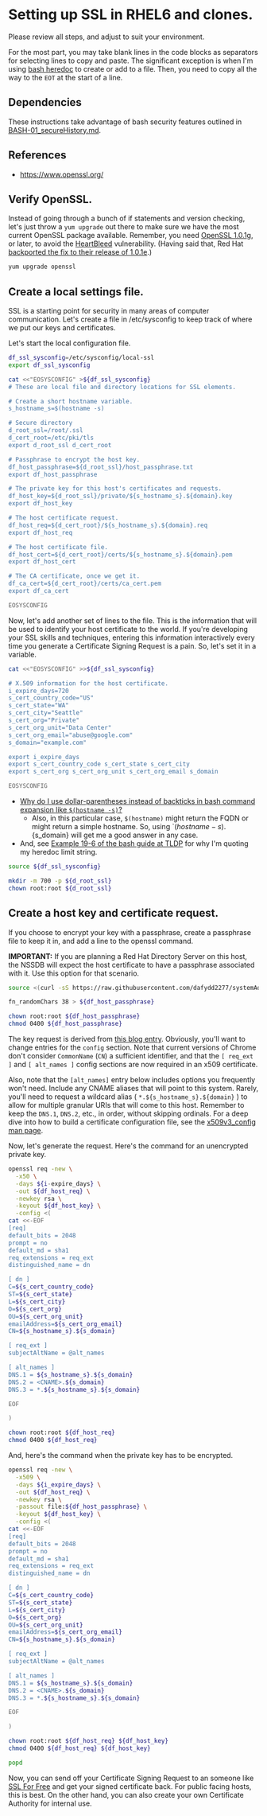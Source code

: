 # Setting up SSL in RHEL6 and clones.
 
Please review all steps, and adjust to suit your environment.
 
For the most part, you may take blank lines in the code blocks as separators for selecting lines to copy and paste. The significant exception is when I'm using [bash heredoc][heredoc] to create or add to a file. Then, you need to copy all the way to the `EOT` at the start of a line.

[heredoc]: http://www.tldp.org/LDP/abs/html/here-docs.html


## Dependencies

These instructions take advantage of bash security features outlined in [BASH-01_secureHistory.md][BASH-01].

[BASH-01]: https://github.com/dafydd2277/accountSecurity/blob/master/BASH-01_secureHistory.md


## References

- https://www.openssl.org/


## Verify OpenSSL.
 
Instead of going through a bunch of if statements and version checking,
let's just throw a `yum upgrade` out there to make sure we have the
most current OpenSSL package available. Remember, you need
[OpenSSL 1.0.1g][openssl], or later, to avoid the [HeartBleed][]
vulnerability. (Having said that, Red Hat
[backported the fix to their release of 1.0.1e][bug1084875].)
 
```bash
yum upgrade openssl
```
 
[openssl]: https://www.openssl.org/
[HeartBleed]: https://en.wikipedia.org/wiki/Heartbleed
[bug1084875]: https://bugzilla.redhat.com/show_bug.cgi?id=1084875


## Create a local settings file.

SSL is a starting point for security in many areas of computer
communication. Let's create a file in /etc/sysconfig to keep track of
where we put our keys and certificates.


Let's start the local configuration file.

```bash
df_ssl_sysconfig=/etc/sysconfig/local-ssl
export df_ssl_sysconfig

cat <<"EOSYSCONFIG" >${df_ssl_sysconfig}
# These are local file and directory locations for SSL elements.

# Create a short hostname variable.
s_hostname_s=$(hostname -s)

# Secure directory
d_root_ssl=/root/.ssl
d_cert_root=/etc/pki/tls
export d_root_ssl d_cert_root

# Passphrase to encrypt the host key.
df_host_passphrase=${d_root_ssl}/host_passphrase.txt
export df_host_passphrase

# The private key for this host's certificates and requests.
df_host_key=${d_root_ssl}/private/${s_hostname_s}.${domain}.key
export df_host_key

# The host certificate request.
df_host_req=${d_cert_root}/${s_hostname_s}.${domain}.req
export df_host_req

# The host certificate file.
df_host_cert=${d_cert_root}/certs/${s_hostname_s}.${domain}.pem
export df_host_cert

# The CA certificate, once we get it.
df_ca_cert=${d_cert_root}/certs/ca_cert.pem
export df_ca_cert

EOSYSCONFIG

```


Now, let's add another set of lines to the file. This is the
information that will be used to identify your host certificate to the
world. If you're developing your SSL skills and techniques, entering
this information interactively every time you generate a Certificate
Signing Request is a pain. So, let's set it in a variable.

```bash
cat <<"EOSYSCONFIG" >>${df_ssl_sysconfig}

# X.509 information for the host certificate.
i_expire_days=720
s_cert_country_code="US"
s_cert_state="WA"
s_cert_city="Seattle"
s_cert_org="Private"
s_cert_org_unit="Data Center"
s_cert_org_email="abuse@google.com"
s_domain="example.com"

export i_expire_days
export s_cert_country_code s_cert_state s_cert_city
export s_cert_org s_cert_org_unit s_cert_org_email s_domain

EOSYSCONFIG

```


- [Why do I use dollar-parentheses instead of backticks in bash
command expansion like `$(hostname -s)`?][faq082]
    - Also, in this particular case, `$(hostname)` might return the
FQDN or might return a simple hostname. So, using
`$(hostname -s).${s_domain} will get me a good answer in any case.
- And, see [Example 19-6 of the bash guide at TLDP][bash196] for why
I'm quoting my heredoc limit string.


[faq082]: http://mywiki.wooledge.org/BashFAQ/082
[bash196]: http://tldp.org/LDP/abs/html/here-docs.html

```bash
source ${df_ssl_sysconfig}

mkdir -m 700 -p ${d_root_ssl}
chown root:root ${d_root_ssl}
```

## Create a host key and certificate request.

If you choose to encrypt your key with a passphrase, create a
passphrase file to keep it in, and add a line to the openssl command.

**IMPORTANT:** If you are planning a Red Hat Directory Server on this
host, the NSSDB will expect the host certificate to have a passphrase
associated with it. Use this option for that scenario.

```bash
source <(curl -sS https://raw.githubusercontent.com/dafydd2277/systemAdmin/master/scripting/functions)

fn_randomChars 38 > ${df_host_passphrase}

chown root:root ${df_host_passphrase}
chmod 0400 ${df_host_passphrase}

```


The key request is derived from [this blog entry][altnames]. Obviously,
you'll want to change entries for the `config` section. Note that
current versions of Chrome don't consider `CommonName` (`CN`) a
sufficient identifier, and that the `[ req_ext ]` and `[ alt_names ]`
config sections are now required in an x509 certificate.

Also, note that the `[alt_names]` entry below includes options you
frequently won't need. Include any CNAME aliases that will point to
this system. Rarely, you'll need to request a wildcard alias
( `*.${s_hostname_s}.${domain}` ) to allow for multiple granular URIs
that will come to this host. Remember to keep the `DNS.1`,
`DNS.2`, etc., in order, without skipping ordinals. For a deep dive
into how to build a certificate configuration file, see the
[x509v3_config man page][x509v3_config].

[altnames]: https://www.endpoint.com/blog/2014/10/30/openssl-csr-with-alternative-names-one
[x509v3_config]: http://openssl.cs.utah.edu/docs/apps/x509v3_config.html

Now, let's generate the request. Here's the command for an unencrypted
private key.

```bash
openssl req -new \
  -x50 \
  -days ${i-expire_days} \
  -out ${df_host_req} \
  -newkey rsa \
  -keyout ${df_host_key} \
  -config <(
cat <<-EOF
[req]
default_bits = 2048
prompt = no
default_md = sha1
req_extensions = req_ext
distinguished_name = dn

[ dn ]
C=${s_cert_country_code}
ST=${s_cert_state}
L=${s_cert_city}
O=${s_cert_org}
OU=${s_cert_org_unit}
emailAddress=${s_cert_org_email}
CN=${s_hostname_s}.${s_domain}

[ req_ext ]
subjectAltName = @alt_names

[ alt_names ]
DNS.1 = ${s_hostname_s}.${s_domain}
DNS.2 = <CNAME>.${s_domain}
DNS.3 = *.${s_hostname_s}.${s_domain}

EOF

)

chown root:root ${df_host_req}
chmod 0400 ${df_host_req}

```


And, here's the command when the private key has to be encrypted.

```bash
openssl req -new \
  -x509 \
  -days ${i_expire_days} \
  -out ${df_host_req} \
  -newkey rsa \
  -passout file:${df_host_passphrase} \
  -keyout ${df_host_key} \
  -config <(
cat <<-EOF
[req]
default_bits = 2048
prompt = no
default_md = sha1
req_extensions = req_ext
distinguished_name = dn

[ dn ]
C=${s_cert_country_code}
ST=${s_cert_state}
L=${s_cert_city}
O=${s_cert_org}
OU=${s_cert_org_unit}
emailAddress=${s_cert_org_email}
CN=${s_hostname_s}.${s_domain}

[ req_ext ]
subjectAltName = @alt_names

[ alt_names ]
DNS.1 = ${s_hostname_s}.${s_domain}
DNS.2 = <CNAME>.${s_domain}
DNS.3 = *.${s_hostname_s}.${s_domain}

EOF

)

chown root:root ${df_host_req} ${df_host_key}
chmod 0400 ${df_host_req} ${df_host_key}

popd
```


Now, you can send off your Certificate Signing Request to an
someone like [SSL For Free][sslforfree] and get your signed certificate
back. For public facing hosts, this is best. On the other hand, you can
also create your own Certificate Authority for internal use.

[sslforfree]: https://www.sslforfree.com/

